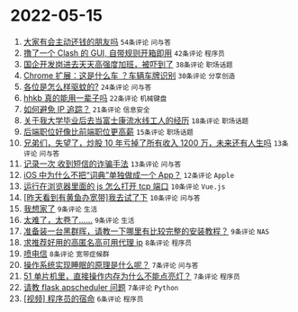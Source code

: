 # 2022-05-15

1. [大家有会主动还钱的朋友吗](https://www.v2ex.com/t/852921) `54条评论` `问与答`
1. [撸了一个 Clash 的 GUI, 自带规则开箱即用](https://www.v2ex.com/t/852908) `42条评论` `程序员`
1. [国企开发岗进去天天高强度加班，被吓到了](https://www.v2ex.com/t/852956) `38条评论` `职场话题`
1. [Chrome 扩展：这是什么车 ？车辆车牌识别](https://www.v2ex.com/t/852902) `30条评论` `分享创造`
1. [各位是怎么样驱蚊的?](https://www.v2ex.com/t/852918) `24条评论` `问与答`
1. [hhkb 真的能用一辈子吗](https://www.v2ex.com/t/852950) `22条评论` `机械键盘`
1. [如何避免 IP 追踪？](https://www.v2ex.com/t/852966) `21条评论` `信息安全`
1. [关于我大学毕业后去当富士康流水线工人的经历](https://www.v2ex.com/t/852933) `18条评论` `职场话题`
1. [后端职位好像比前端职位更高薪](https://www.v2ex.com/t/852912) `15条评论` `职场话题`
1. [兄弟们，失望了，炒股 10 年亏掉了所有收入 1200 万，未来还有人生吗](https://www.v2ex.com/t/852971) `13条评论` `问与答`
1. [记录一次 收到短信的诈骗手法](https://www.v2ex.com/t/852922) `13条评论` `问与答`
1. [iOS 中为什么不把“词典”单独做成一个 App？](https://www.v2ex.com/t/852951) `12条评论` `Apple`
1. [运行在浏览器里面的 js 怎么打开 tcp 端口](https://www.v2ex.com/t/852960) `10条评论` `Vue.js`
1. [[昨天看到有黄鱼办宽带]我去试了下](https://www.v2ex.com/t/852948) `10条评论` `问与答`
1. [我想家了](https://www.v2ex.com/t/852928) `9条评论` `生活`
1. [太难了，太卷了……](https://www.v2ex.com/t/852900) `9条评论` `生活`
1. [准备装一台黑群晖，请教一下哪里有比较完整的安装教程？](https://www.v2ex.com/t/852897) `9条评论` `NAS`
1. [求推荐好用的高匿名高可用代理 ip](https://www.v2ex.com/t/852916) `8条评论` `程序员`
1. [喷电信](https://www.v2ex.com/t/852901) `8条评论` `宽带症候群`
1. [操作系统实现睡眠的原理是什么呢？](https://www.v2ex.com/t/852988) `7条评论` `问与答`
1. [51 单片机里，直接操作内存为什么不能点亮灯？](https://www.v2ex.com/t/852954) `7条评论` `程序员`
1. [请教 flask apscheduler 问题](https://www.v2ex.com/t/852943) `7条评论` `Python`
1. [[视频] 程序员的宿命](https://www.v2ex.com/t/852940) `6条评论` `程序员`
